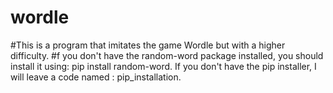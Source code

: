 # wordle
#This is a program that imitates the game Wordle but with a higher difficulty.
#f you don't have the random-word package installed, you should install it using: pip install random-word. If you don't have the pip installer, I will leave a code named : pip_installation.

